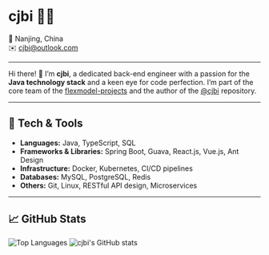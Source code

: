 # cjbi 👨‍💻

📍 Nanjing, China  
✉️ [cjbi@outlook.com](mailto:cjbi@outlook.com)

---

Hi there! 👋 I’m **cjbi**, a dedicated back-end engineer with a passion for the **Java technology stack** and a keen eye for code perfection. I’m part of the core team of the [flexmodel-projects](https://github.com/flexmodel-projects) and the author of the [@cjbi](https://github.com/cjbi) repository.

---

## 🔧 Tech & Tools

- **Languages:** Java, TypeScript, SQL  
- **Frameworks & Libraries:** Spring Boot, Guava, React.js, Vue.js, Ant Design  
- **Infrastructure:** Docker, Kubernetes, CI/CD pipelines  
- **Databases:** MySQL, PostgreSQL, Redis  
- **Others:** Git, Linux, RESTful API design, Microservices  

---

## 📈 GitHub Stats

![Top Languages](https://github-readme-stats.vercel.app/api/top-langs/?username=cjbi&layout=compact&theme=transparent)
![cjbi's GitHub stats](https://github-readme-stats.vercel.app/api?username=cjbi&theme=transparent)
